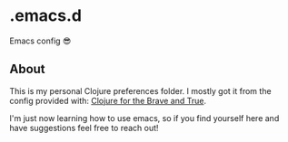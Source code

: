 # .emacs.d
Emacs config 😎

## About

This is my personal Clojure preferences folder. I mostly got it from the config provided with:
[Clojure for the Brave and True](http://www.braveclojure.com/basic-emacs/).

I'm just now learning how to use emacs, so if you find yourself here and have suggestions feel free to reach out!
